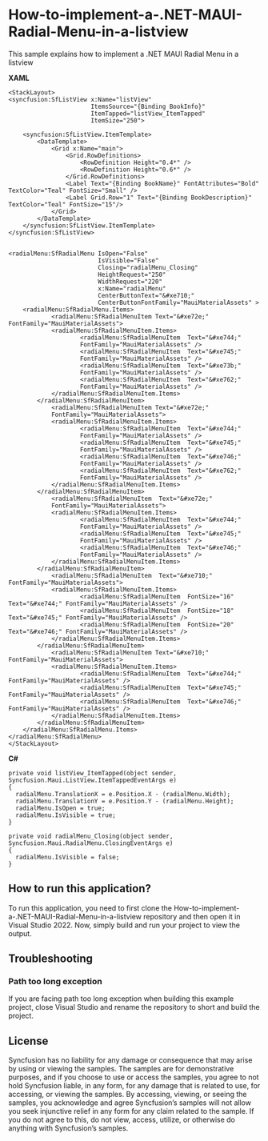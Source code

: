 # How-to-implement-a-.NET-MAUI-Radial-Menu-in-a-listview
This sample explains how to implement a .NET MAUI Radial Menu in a listview


**XAML**
```
<StackLayout>
<syncfusion:SfListView x:Name="listView"  
                       ItemsSource="{Binding BookInfo}"  
                       ItemTapped="listView_ItemTapped" 
                       ItemSize="250">

    <syncfusion:SfListView.ItemTemplate>
        <DataTemplate>
            <Grid x:Name="main">
                <Grid.RowDefinitions>
                    <RowDefinition Height="0.4*" />
                    <RowDefinition Height="0.6*" />
                </Grid.RowDefinitions>
                <Label Text="{Binding BookName}" FontAttributes="Bold" TextColor="Teal" FontSize="Small" />
                <Label Grid.Row="1" Text="{Binding BookDescription}" TextColor="Teal" FontSize="15"/>
            </Grid>
        </DataTemplate>
    </syncfusion:SfListView.ItemTemplate>
</syncfusion:SfListView>


<radialMenu:SfRadialMenu IsOpen="False" 
                         IsVisible="False"
                         Closing="radialMenu_Closing"  
                         HeightRequest="250" 
                         WidthRequest="220"
                         x:Name="radialMenu" 
                         CenterButtonText="&#xe710;"
                         CenterButtonFontFamily="MauiMaterialAssets" >
    <radialMenu:SfRadialMenu.Items>
            <radialMenu:SfRadialMenuItem Text="&#xe72e;" FontFamily="MauiMaterialAssets">
            <radialMenu:SfRadialMenuItem.Items>
                    <radialMenu:SfRadialMenuItem  Text="&#xe744;" 
                    FontFamily="MauiMaterialAssets" />
                    <radialMenu:SfRadialMenuItem  Text="&#xe745;" 
                    FontFamily="MauiMaterialAssets" />
                    <radialMenu:SfRadialMenuItem  Text="&#xe73b;" 
                    FontFamily="MauiMaterialAssets" />
                    <radialMenu:SfRadialMenuItem  Text="&#xe762;" 
                    FontFamily="MauiMaterialAssets" />
            </radialMenu:SfRadialMenuItem.Items>
        </radialMenu:SfRadialMenuItem>
            <radialMenu:SfRadialMenuItem Text="&#xe72e;" 
            FontFamily="MauiMaterialAssets">
            <radialMenu:SfRadialMenuItem.Items>
                    <radialMenu:SfRadialMenuItem  Text="&#xe744;" 
                    FontFamily="MauiMaterialAssets" />
                    <radialMenu:SfRadialMenuItem  Text="&#xe745;" 
                    FontFamily="MauiMaterialAssets" />
                    <radialMenu:SfRadialMenuItem  Text="&#xe746;" 
                    FontFamily="MauiMaterialAssets" />
                    <radialMenu:SfRadialMenuItem  Text="&#xe762;" 
                    FontFamily="MauiMaterialAssets" />
            </radialMenu:SfRadialMenuItem.Items>
        </radialMenu:SfRadialMenuItem>
            <radialMenu:SfRadialMenuItem  Text="&#xe72e;" 
            FontFamily="MauiMaterialAssets">
            <radialMenu:SfRadialMenuItem.Items>
                    <radialMenu:SfRadialMenuItem  Text="&#xe744;" 
                    FontFamily="MauiMaterialAssets" />
                    <radialMenu:SfRadialMenuItem  Text="&#xe745;" 
                    FontFamily="MauiMaterialAssets" />
                    <radialMenu:SfRadialMenuItem  Text="&#xe746;" 
                    FontFamily="MauiMaterialAssets" />
            </radialMenu:SfRadialMenuItem.Items>
        </radialMenu:SfRadialMenuItem>
            <radialMenu:SfRadialMenuItem  Text="&#xe710;" FontFamily="MauiMaterialAssets">
            <radialMenu:SfRadialMenuItem.Items>
                    <radialMenu:SfRadialMenuItem  FontSize="16" Text="&#xe744;" FontFamily="MauiMaterialAssets" />
                    <radialMenu:SfRadialMenuItem  FontSize="18" Text="&#xe745;" FontFamily="MauiMaterialAssets" />
                    <radialMenu:SfRadialMenuItem  FontSize="20" Text="&#xe746;" FontFamily="MauiMaterialAssets" />
            </radialMenu:SfRadialMenuItem.Items>
        </radialMenu:SfRadialMenuItem>
            <radialMenu:SfRadialMenuItem Text="&#xe710;" FontFamily="MauiMaterialAssets">
            <radialMenu:SfRadialMenuItem.Items>
                    <radialMenu:SfRadialMenuItem  Text="&#xe744;" FontFamily="MauiMaterialAssets" />
                    <radialMenu:SfRadialMenuItem  Text="&#xe745;" FontFamily="MauiMaterialAssets" />
                    <radialMenu:SfRadialMenuItem  Text="&#xe746;" FontFamily="MauiMaterialAssets" />
            </radialMenu:SfRadialMenuItem.Items>
        </radialMenu:SfRadialMenuItem>
    </radialMenu:SfRadialMenu.Items>
</radialMenu:SfRadialMenu>
</StackLayout>
  ```

  **C#**
  ```
 private void listView_ItemTapped(object sender, Syncfusion.Maui.ListView.ItemTappedEventArgs e) 
 {
    radialMenu.TranslationX = e.Position.X - (radialMenu.Width);
    radialMenu.TranslationY = e.Position.Y - (radialMenu.Height);
    radialMenu.IsOpen = true;
    radialMenu.IsVisible = true;
 }

 private void radialMenu_Closing(object sender, Syncfusion.Maui.RadialMenu.ClosingEventArgs e)
 {
    radialMenu.IsVisible = false;
 }
  ```
## How to run this application?

To run this application, you need to first clone the How-to-implement-a-.NET-MAUI-Radial-Menu-in-a-listview repository and then open it in Visual Studio 2022. Now, simply build and run your project to view the output.

## <a name="troubleshooting"></a>Troubleshooting ##
### Path too long exception
If you are facing path too long exception when building this example project, close Visual Studio and rename the repository to short and build the project.

## License

Syncfusion has no liability for any damage or consequence that may arise by using or viewing the samples. The samples are for demonstrative purposes, and if you choose to use or access the samples, you agree to not hold Syncfusion liable, in any form, for any damage that is related to use, for accessing, or viewing the samples. By accessing, viewing, or seeing the samples, you acknowledge and agree Syncfusion’s samples will not allow you seek injunctive relief in any form for any claim related to the sample. If you do not agree to this, do not view, access, utilize, or otherwise do anything with Syncfusion’s samples.
